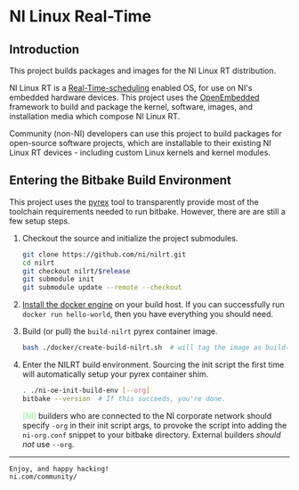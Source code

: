 # NI Linux Real-Time

## Introduction

This project builds packages and images for the NI Linux RT distribution.

NI Linux RT is a
[Real-Time-scheduling](https://rt.wiki.kernel.org/index.php/CONFIG_PREEMPT_RT_Patch)
enabled OS, for use on NI's embedded hardware devices. This project uses the
[OpenEmbedded](http://www.openembedded.org/wiki/Main_Page) framework to build
and package the kernel, software, images, and installation media which compose
NI Linux RT.

Community (non-NI) developers can use this project to build packages for
open-source software projects, which are installable to their existing NI Linux
RT devices - including custom Linux kernels and kernel modules.


## Entering the Bitbake Build Environment

This project uses the [pyrex](https://github.com/garmin/pyrex) tool to transparently provide most of the toolchain requirements needed to run bitbake. However, there are are still a few setup steps.

1. Checkout the source and initialize the project submodules.
    ```bash
    git clone https://github.com/ni/nilrt.git
    cd nilrt
    git checkout nilrt/$release
    git submodule init
    git submodule update --remote --checkout
    ```

2. [Install the docker engine](https://docs.docker.com/engine/install/) on your build host. If you can successfully run `docker run hello-world`, then you have everything you should need.

3. Build (or pull) the `build-nilrt` pyrex container image.
    ```bash
    bash ./docker/create-build-nilrt.sh  # will tag the image as build-nilrt:latest
    ```

4. Enter the NILRT build environment. Sourcing the init script the first time will automatically setup your pyrex container shim.
    ```bash
    . ./ni-oe-init-build-env [--org]
    bitbake --version  # If this succeeds, you're done.
    ```

    <font color=lightgreen>[NI]</font> builders who are connected to the NI  corporate network should specify `-org` in their init script args, to provoke the script into adding the `ni-org.conf` snippet to your bitbake directory. External builders *should not* use `--org`.

---

    Enjoy, and happy hacking!
    ni.com/community/

